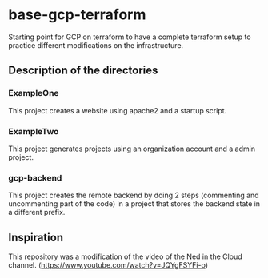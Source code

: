 # base-gcp-terraform
Starting point for GCP on terraform to have a complete terraform setup to practice different modifications on the infrastructure.

## Description of the directories

### ExampleOne
This project creates a website using apache2 and a startup script. 

### ExampleTwo
This project generates projects using an organization account and a admin project.

### gcp-backend
This project creates the remote backend by doing 2 steps (commenting and uncommenting part of the code) in a project that stores the backend state in a different prefix.

## Inspiration
This repository was a modification of the video of the Ned in the Cloud channel. (https://www.youtube.com/watch?v=JQYgFSYFi-o)